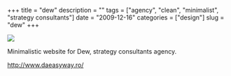 +++
title = "dew"
description = ""
tags = ["agency", "clean", "minimalist", "strategy consultants"]
date = "2009-12-16"
categories = ["design"]
slug = "dew"
+++


 

  <div id="screens-thumbs" class="clearfix">
    <div class="txt-center" id="design-submission"><a href="http://www.daeasyway.ro/"><img id='bluga-thumbnail-2224' class='bluga-thumbnail large' src='http://media.konigi.com/bluga/
wt4b28cdab189b6_large.jpg'/></a></div>  
  </div>   
<p>Minimalistic website for Dew, strategy consultants agency.</p>

<p><a href="http://www.daeasyway.ro/">http://www.daeasyway.ro/</a></p>




